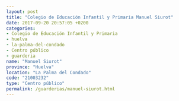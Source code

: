```yaml
---
layout: post
title: "Colegio de Educación Infantil y Primaria Manuel Siurot"
date: 2017-09-20 20:57:05 +0200
categories:
- Colegio de Educación Infantil y Primaria
- huelva
- la-palma-del-condado
- Centro público
- guarderia
name: "Manuel Siurot"
province: "Huelva"
location: "La Palma del Condado"
code: "21003232"
type: "Centro público"
permalink: /guarderias/manuel-siurot.html
---
```

